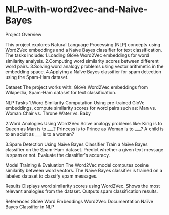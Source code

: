 # NLP-with-word2vec-and-Naive-Bayes

Project Overview

This project explores Natural Language Processing (NLP) concepts using Word2Vec embeddings and a Naïve Bayes classifier for text classification. 
The tasks include:
1.Loading GloVe Word2Vec embeddings for word similarity analysis.
2.Computing word similarity scores between different word pairs.
3.Solving word analogy problems using vector arithmetic in the embedding space.
4.Applying a Naïve Bayes classifier for spam detection using the Spam-Ham dataset.

Dataset
The project works with:
GloVe Word2Vec embeddings from Wikipedia,
Spam-Ham dataset for text classification.

NLP Tasks
1.Word Similarity Computation
Using pre-trained GloVe embeddings, compute similarity scores for word pairs such as:
Man vs. Woman
Chair vs. Throne
Water vs. Baby

2.Word Analogies Using Word2Vec
Solve analogy problems like:
King is to Queen as Man is to ___?
Princess is to Prince as Woman is to ___?
A child is to an adult as ___ is to a woman?

3.Spam Detection Using Naïve Bayes Classifier
Train a Naïve Bayes classifier on the Spam-Ham dataset.
Predict whether a given text message is spam or not.
Evaluate the classifier's accuracy.

Model Training & Evaluation
The Word2Vec model computes cosine similarity between word vectors.
The Naïve Bayes classifier is trained on a labeled dataset to classify spam messages.

Results
Displays word similarity scores using Word2Vec.
Shows the most relevant analogies from the dataset.
Outputs spam classification results.

References
GloVe Word Embeddings
Word2Vec Documentation
Naïve Bayes Classifier in NLP
